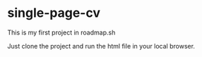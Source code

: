 # single-page-cv
This is my first project in roadmap.sh

Just clone the project and run the html file in your local browser.
